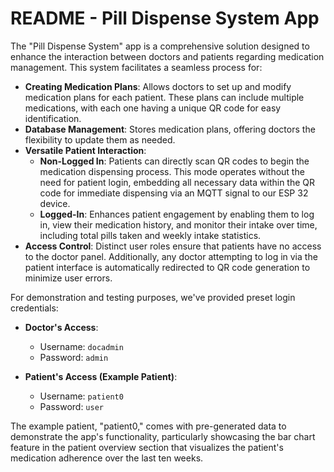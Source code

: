 # README - Pill Dispense System App

The "Pill Dispense System" app is a comprehensive solution designed to enhance the interaction between doctors and patients regarding medication management. This system facilitates a seamless process for:

- **Creating Medication Plans**: Allows doctors to set up and modify medication plans for each patient. These plans can include multiple medications, with each one having a unique QR code for easy identification.
- **Database Management**: Stores medication plans, offering doctors the flexibility to update them as needed.
- **Versatile Patient Interaction**:
  - **Non-Logged In**: Patients can directly scan QR codes to begin the medication dispensing process. This mode operates without the need for patient login, embedding all necessary data within the QR code for immediate dispensing via an MQTT signal to our ESP 32 device.
  - **Logged-In**: Enhances patient engagement by enabling them to log in, view their medication history, and monitor their intake over time, including total pills taken and weekly intake statistics.
- **Access Control**: Distinct user roles ensure that patients have no access to the doctor panel. Additionally, any doctor attempting to log in via the patient interface is automatically redirected to QR code generation to minimize user errors.

For demonstration and testing purposes, we've provided preset login credentials:

- **Doctor's Access**:
  - Username: `docadmin`
  - Password: `admin`

- **Patient's Access (Example Patient)**:
  - Username: `patient0`
  - Password: `user`

The example patient, "patient0," comes with pre-generated data to demonstrate the app's functionality, particularly showcasing the bar chart feature in the patient overview section that visualizes the patient's medication adherence over the last ten weeks.
